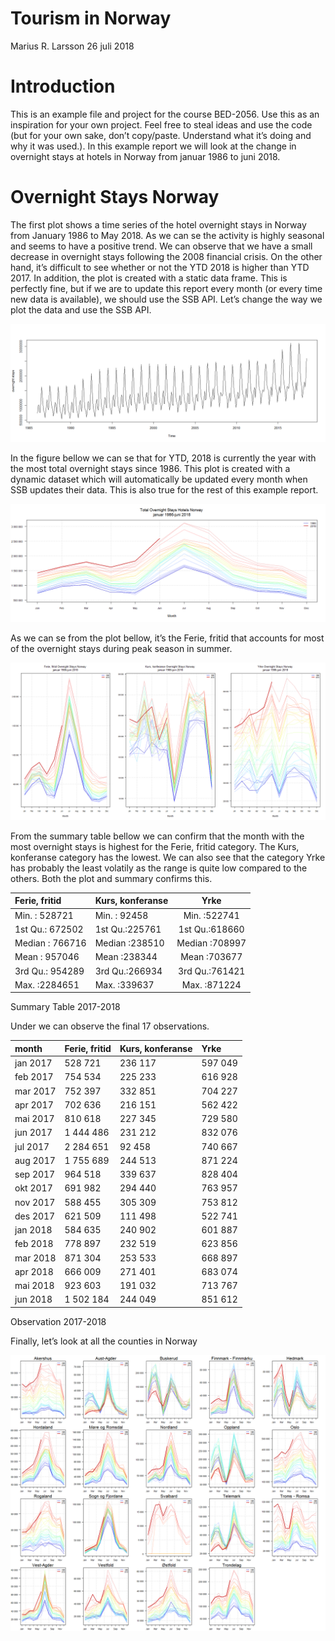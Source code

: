 Tourism in Norway
================
Marius R. Larsson
26 juli 2018

# Introduction

This is an example file and project for the course BED-2056. Use this as
an inspiration for your own project. Feel free to steal ideas and use
the code (but for your own sake, don’t copy/paste. Understand what it’s
doing and why it was used.). In this example report we will look at the
change in overnight stays at hotels in Norway from januar 1986 to juni
2018.

# Overnight Stays Norway

The first plot shows a time series of the hotel overnight stays in
Norway from January 1986 to May 2018. As we can se the activity is
highly seasonal and seems to have a positive trend. We can observe that
we have a small decrease in overnight stays following the 2008 financial
crisis. On the other hand, it’s difficult to see whether or not the YTD
2018 is higher than YTD 2017. In addition, the plot is created with a
static data frame. This is perfectly fine, but if we are to update this
report every month (or every time new data is available), we should use
the SSB API. Let’s change the way we plot the data and use the SSB
API.

![](README_files/figure-gfm/extract%20data%20and%20regular%20ts%20plot-1.png)<!-- -->

In the figure bellow we can se that for YTD, 2018 is currently the year
with the most total overnight stays since 1986. This plot is created
with a dynamic dataset which will automatically be updated every month
when SSB updates their data. This is also true for the rest of this
example
report.

![](README_files/figure-gfm/total%20overnight%20stays%20plot-1.png)<!-- -->

As we can se from the plot bellow, it’s the Ferie, fritid that accounts
for most of the overnight stays during peak season in
summer.

![](README_files/figure-gfm/overnight%20stays%20by%20purpose%20plot-1.png)<!-- -->

From the summary table bellow we can confirm that the month with the
most overnight stays is highest for the Ferie, fritid category. The
Kurs, konferanse category has the lowest. We can also see that the
category Yrke has probably the least volatily as the range is quite low
compared to the others. Both the plot and summary confirms this.

| Ferie, fritid   | Kurs, konferanse |      Yrke      |
| :-------------- | :--------------- | :------------: |
| Min. : 528721   | Min. : 92458     |  Min. :522741  |
| 1st Qu.: 672502 | 1st Qu.:225761   | 1st Qu.:618660 |
| Median : 766716 | Median :238510   | Median :708997 |
| Mean : 957046   | Mean :238344     |  Mean :703677  |
| 3rd Qu.: 954289 | 3rd Qu.:266934   | 3rd Qu.:761421 |
| Max. :2284651   | Max. :339637     |  Max. :871224  |

Summary Table 2017-2018

Under we can observe the final 17 observations.

| month    | Ferie, fritid | Kurs, konferanse | Yrke    |
| :------- | :------------ | :--------------- | :------ |
| jan 2017 | 528 721       | 236 117          | 597 049 |
| feb 2017 | 754 534       | 225 233          | 616 928 |
| mar 2017 | 752 397       | 332 851          | 704 227 |
| apr 2017 | 702 636       | 216 151          | 562 422 |
| mai 2017 | 810 618       | 227 345          | 729 580 |
| jun 2017 | 1 444 486     | 231 212          | 832 076 |
| jul 2017 | 2 284 651     | 92 458           | 740 667 |
| aug 2017 | 1 755 689     | 244 513          | 871 224 |
| sep 2017 | 964 518       | 339 637          | 828 404 |
| okt 2017 | 691 982       | 294 440          | 763 957 |
| nov 2017 | 588 455       | 305 309          | 753 812 |
| des 2017 | 621 509       | 111 498          | 522 741 |
| jan 2018 | 584 635       | 240 902          | 601 887 |
| feb 2018 | 778 897       | 232 519          | 623 856 |
| mar 2018 | 871 304       | 253 533          | 668 897 |
| apr 2018 | 666 009       | 271 401          | 683 074 |
| mai 2018 | 923 603       | 191 032          | 713 767 |
| jun 2018 | 1 502 184     | 244 049          | 851 612 |

Observation 2017-2018

Finally, let’s look at all the counties in
Norway

![](README_files/figure-gfm/total%20overnight%20stays%20all%20counties%20Norway-1.png)<!-- -->
